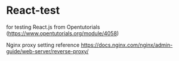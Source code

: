 # React-test

for testing React.js
from Opentutorials (https://www.opentutorials.org/module/4058)

Nginx proxy setting reference
https://docs.nginx.com/nginx/admin-guide/web-server/reverse-proxy/
